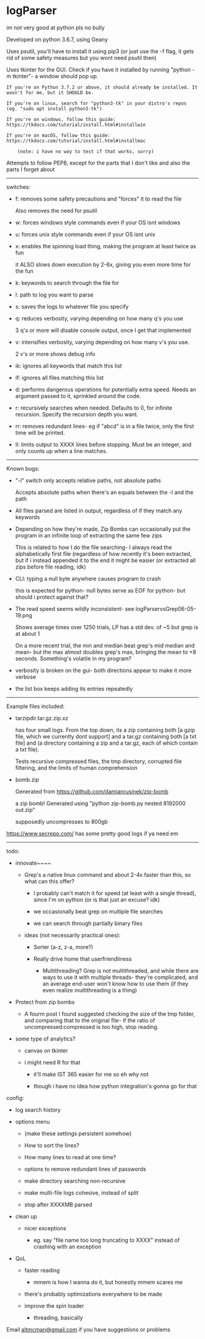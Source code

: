 # logParser
im not very good at python pls no bully

Developed on python 3.6.7, using Geany

Uses psutil, you'll have to install it using pip3 (or just use the -f flag, it gets rid of some safety measures but you wont need psutil then)

Uses tkinter for the GUI. Check if you have it installed by running "python -m tkinter"- a window should pop up.

	If you're on Python 3.7.2 or above, it should already be installed. It wasn't for me, but it SHOULD be.

	If you're on linux, search for "python3-tk" in your distro's repos (eg. "sudo apt install python3-tk")
	
	If you're on windows, follow this guide: https://tkdocs.com/tutorial/install.html#installwin
	
	If you're on macOS, follow this guide: https://tkdocs.com/tutorial/install.html#installmac
	
		(note: i have no way to test if that works, sorry)

Attempts to follow PEP8, except for the parts that I don't like and also the parts I forget about

----

switches:

- f: removes some safety precautions and "forces" it to read the file

	Also removes the need for psutil

- w: forces windows style commands even if your OS isnt windows

- u: forces unix style commands even if your OS isnt unix

- x: enables the spinning load thing, making the program at least twice as fun

	it ALSO slows down execution by 2-6x, giving you even more time for the fun

- k: keywords to search through the file for

- l: path to log you want to parse

- s: saves the logs to whatever file you specify

- q: reduces verbosity, varying depending on how many q's you use

	3 q's or more will disable console output, once I get that implemented

- v: intensifies verbosity, varying depending on how many v's you use.
	
	2 v's or more shows debug info
	
- ik: ignores all keywords that match this list

- if: ignores all files matching this list

- d: performs dangerous operations for potentially extra speed. Needs an argument passed to it, sprinkled around the code.

- r: recursively searches when needed. Defaults to 0, for infinite recursion. Specify the recursion depth you want.

- rr: removes redundant lines- eg if "abcd" is in a file twice, only the first time will be printed.

- ll: limits output to XXXX lines before stopping. Must be an integer, and only counts up when a line matches.

----
Known bugs:

- "-l" switch only accepts relative paths, not absolute paths

	Accepts absolute paths when there's an equals between the -l and the path
	
- All files parsed are listed in output, regardless of if they match any keywords

- Depending on how they're made, Zip Bombs can occasionally put the program in an infinite loop of extracting the same few zips

	This is related to how I do the file searching- I always read the alphabetically first file (regardless of how recently it's been extracted, but if i instead appended it to the end it might be easier (or extracted all zips before file reading, idk)

- CLI: typing a null byte anywhere causes program to crash

	this is expected for python- null bytes serve as EOF for python- but should i protect against that?
	
- The read speed seems wildly inconsistent- see logParservsGrep06-05-19.png

	Shows average times over 1250 trials, LP has a std dev. of ~5 but grep is at about 1
	
	On a more recent trial, the min and median beat grep's mid median and mean- but the max almost doubles grep's max, bringing the mean to +8 seconds. Something's volatile in my program?

- verbosity is broken on the gui- both directions appear to make it more verbose

- the list box keeps adding its entries repeatedly
----
Example files included:

- tarzipdir.tar.gz.zip.xz

	has four small logs. From the top down, its a zip containing both [a gzip file, which we currently dont support] and a tar.gz containing both [a txt file] and (a directory containing a zip and a tar.gz, each of which contain a txt file).
	
	Tests recursive compressed files, the tmp directory, corrupted file filtering, and the limits of human comprehension
	
- bomb.zip

	Generated from https://github.com/damianrusinek/zip-bomb
	
	a zip bomb! Generated using "python zip-bomb.py nested 8192000 out.zip"
	
	supposedly uncompresses to 800gb

https://www.secrepo.com/ has some pretty good logs if ya need em

----

todo:

- innovate~~~~

	- Grep's a native linux command and about 2-4x faster than this, so what can this offer?
	
		- I probably can't match it for speed (at least with a single thread), since I'm on python (or is that just an excuse? idk)
		
		- we occasionally beat grep on multiple file searches
		
		- we can search through partially binary files
	
	- ideas (not necessarily practical ones):
		
		- Sorter (a-z, z-a, more?)
		
		- Really drive home that userfriendliness
		
			- Multithreading? Grep is not multithreaded, and while there are ways to use it with multiple threads- they're complicated, and an average end-user won't know how to use them (if they even realize multithreading is a thing)
		
- Protect from zip bombs

	- A fourm post I found suggested checking the size of the tmp folder, and comparing that to the original file- if the ratio of uncompressed:compressed is too high, stop reading.

- some type of analytics?

    - canvas on tkinter
    
    - i might need R for that
    
        - it'll make IST 365 easier for me so eh why not
        
        - though i have no idea how python integration's gonna go for that

config:

- log search history

- options menu

	- (make these settings persistent somehow)
	
	- How to sort the lines?
	
	- How many lines to read at one time?
  
	- options to remove redundant lines of passwords
	
	- make directory searching non-recursive
	
	- make multi-file logs cohesive, instead of split
	
	- stop after XXXXMB parsed
	
- clean up
	
	- nicer exceptions
	
		- eg. say "file name too long truncating to XXXX" instead of crashing with an exception
	
	
- QoL

	- faster reading
	
		- mmem is how I wanna do it, but honestly mmem scares me
	
	- there's probably optimizations everywhere to be made

	- improve the spin loader
		
		- threading, basically
	
Email altmcman@gmail.com if you have suggestions or problems
